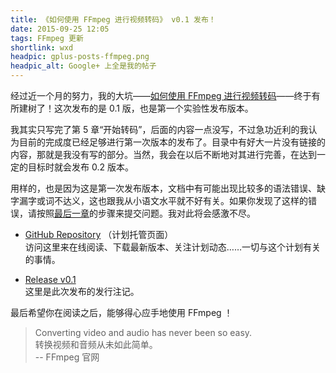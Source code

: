 ```yaml
---
title: 《如何使用 FFmpeg 进行视频转码》 v0.1 发布！
date: 2015-09-25 12:05
tags: FFmpeg 更新
shortlink: wxd
headpic: gplus-posts-ffmpeg.png
headpic_alt: Google+ 上全是我的帖子
---
```


经过近一个月的努力，我的大坑——[如何使用 FFmpeg 进行视频转码][gh repo]——终于有所建树了！这次发布的是 0.1 版，也是第一个实验性发布版本。

<!--more-->

我其实只写完了第 5 章“开始转码”，后面的内容一点没写，不过急功近利的我认为目前的完成度已经足够进行第一次版本的发布了。目录中有好大一片没有链接的内容，那就是我没有写的部分。当然，我会在以后不断地对其进行完善，在达到一定的目标时就会发布 0.2 版本。

用样的，也是因为这是第一次发布版本，文档中有可能出现比较多的语法错误、缺字漏字或词不达义，这也跟我从小语文水平就不好有关。如果你发现了这样的错误，请按照[最后一章][last chapter]的步骤来提交问题。我对此将会感激不尽。

-	[GitHub Repository][gh repo] （计划托管页面）  
	访问这里来在线阅读、下载最新版本、关注计划动态……一切与这个计划有关的事情。

-	[Release v0.1][release]  
	这里是此次发布的发行注记。

最后希望你在阅读之后，能够得心应手地使用 FFmpeg ！

>   Converting video and audio has never been so easy.  
>   转换视频和音频从未如此简单。  
>   -- FFmpeg 官网

[gh repo]: https://github.com/FiveYellowMice/how-to-convert-videos-with-ffmpeg-zh
[last chapter]: https://github.com/FiveYellowMice/how-to-convert-videos-with-ffmpeg-zh/blob/master/10-write-in-end.md
[release]: https://github.com/FiveYellowMice/how-to-convert-videos-with-ffmpeg-zh/releases/tag/v0.1
